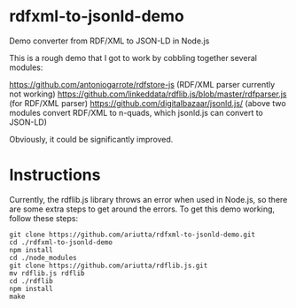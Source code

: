 rdfxml-to-jsonld-demo
=====================

Demo converter from RDF/XML to JSON-LD in Node.js

This is a rough demo that I got to work by cobbling together several modules:

https://github.com/antoniogarrote/rdfstore-js (RDF/XML parser currently not working)
https://github.com/linkeddata/rdflib.js/blob/master/rdfparser.js (for RDF/XML parser)
https://github.com/digitalbazaar/jsonld.js/ (above two modules convert RDF/XML to n-quads, which jsonld.js can convert to JSON-LD)

Obviously, it could be significantly improved.

# Instructions
Currently, the rdflib.js library throws an error when used in Node.js, so there are some extra steps to get around the errors. To get this demo working, follow these steps:

```
git clone https://github.com/ariutta/rdfxml-to-jsonld-demo.git
cd ./rdfxml-to-jsonld-demo
npm install
cd ./node_modules
git clone https://github.com/ariutta/rdflib.js.git
mv rdflib.js rdflib
cd ./rdflib
npm install
make
```
